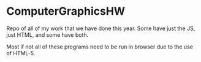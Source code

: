# ComputerGraphicsHW

Repo of all of my work that we have done this year. 
Some have just the JS, just HTML, and some have both.

Most if not all of these programs need to be run in browser due to the use of HTML-5.

